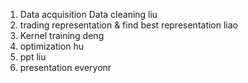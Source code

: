 1. Data acquisition Data cleaning    liu
2. trading representation & find best representation liao
3. Kernel training deng
4. optimization hu
5. ppt liu
6. presentation everyonr
